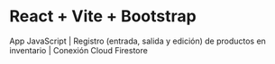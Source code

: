 # React + Vite + Bootstrap

App JavaScript | 
Registro (entrada, salida y edición) de productos en inventario |
Conexión Cloud Firestore
